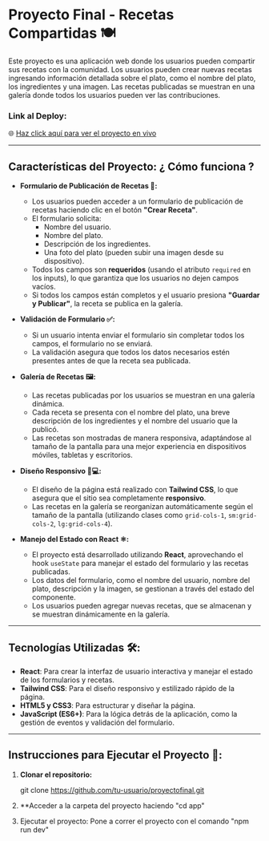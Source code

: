 # Proyecto Final - Recetas Compartidas 🍽️

Este proyecto es una aplicación web donde los usuarios pueden compartir sus recetas con la comunidad. Los usuarios pueden crear nuevas recetas ingresando información detallada sobre el plato, como el nombre del plato, los ingredientes y una imagen. Las recetas publicadas se muestran en una galería donde todos los usuarios pueden ver las contribuciones.

### **Link al Deploy:**
🌐 [Haz click aquí para ver el proyecto en vivo](https://germanfabriziogomez.github.io/proyectofinal/)

---

## **Características del Proyecto: ¿ Cómo funciona ?**

- **Formulario de Publicación de Recetas 📝:**
  - Los usuarios pueden acceder a un formulario de publicación de recetas haciendo clic en el botón **"Crear Receta"**.
  - El formulario solicita:
    - Nombre del usuario.
    - Nombre del plato.
    - Descripción de los ingredientes.
    - Una foto del plato (pueden subir una imagen desde su dispositivo).
  - Todos los campos son **requeridos** (usando el atributo `required` en los inputs), lo que garantiza que los usuarios no dejen campos vacíos.
  - Si todos los campos están completos y el usuario presiona **"Guardar y Publicar"**, la receta se publica en la galería.

- **Validación de Formulario ✅:**
  - Si un usuario intenta enviar el formulario sin completar todos los campos, el formulario no se enviará.
  - La validación asegura que todos los datos necesarios estén presentes antes de que la receta sea publicada.

- **Galería de Recetas 🖼️:**
  - Las recetas publicadas por los usuarios se muestran en una galería dinámica.
  - Cada receta se presenta con el nombre del plato, una breve descripción de los ingredientes y el nombre del usuario que la publicó.
  - Las recetas son mostradas de manera responsiva, adaptándose al tamaño de la pantalla para una mejor experiencia en dispositivos móviles, tabletas y escritorios.

- **Diseño Responsivo 📱💻:**
  - El diseño de la página está realizado con **Tailwind CSS**, lo que asegura que el sitio sea completamente **responsivo**.
  - Las recetas en la galería se reorganizan automáticamente según el tamaño de la pantalla (utilizando clases como `grid-cols-1`, `sm:grid-cols-2`, `lg:grid-cols-4`).

- **Manejo del Estado con React ⚛️:**
  - El proyecto está desarrollado utilizando **React**, aprovechando el hook `useState` para manejar el estado del formulario y las recetas publicadas.
  - Los datos del formulario, como el nombre del usuario, nombre del plato, descripción y la imagen, se gestionan a través del estado del componente.
  - Los usuarios pueden agregar nuevas recetas, que se almacenan y se muestran dinámicamente en la galería.

---

## **Tecnologías Utilizadas 🛠️:**

- **React**: Para crear la interfaz de usuario interactiva y manejar el estado de los formularios y recetas.
- **Tailwind CSS**: Para el diseño responsivo y estilizado rápido de la página.
- **HTML5 y CSS3**: Para estructurar y diseñar la página.
- **JavaScript (ES6+)**: Para la lógica detrás de la aplicación, como la gestión de eventos y validación del formulario.

---

## **Instrucciones para Ejecutar el Proyecto 🔧:**

1. **Clonar el repositorio:**

   git clone https://github.com/tu-usuario/proyectofinal.git

2. **Acceder a la carpeta del proyecto haciendo "cd app"
3. Ejecutar el proyecto: Pone a correr el proyecto con el comando "npm run dev" 
